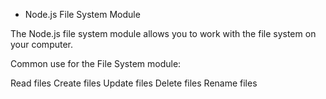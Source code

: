 * Node.js File System Module

The Node.js file system module allows you to work with the file system on your computer.

Common use for the File System module:

Read files
Create files
Update files
Delete files
Rename files